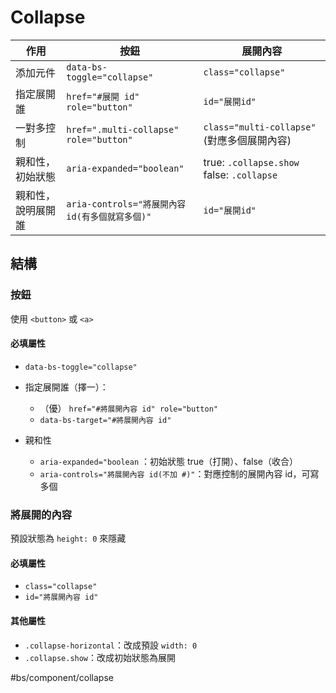 # Collapse

| 作用               | 按鈕                                            | 展開內容                                        |
| ------------------ | ----------------------------------------------- | ----------------------------------------------- |
| 添加元件           | `data-bs-toggle="collapse"`                     | `class="collapse"`                              |
| 指定展開誰         | `href="#展開 id" role="button"`                 | `id="展開id"`                                   |
| 一對多控制         | `href=".multi-collapse"  role="button"`         | `class="multi-collapse"`(對應多個展開內容)      |
| 親和性，初始狀態   | `aria-expanded="boolean"`                       | true: `.collapse.show` <br/> false: `.collapse` |
| 親和性，說明展開誰 | `aria-controls="將展開內容 id(有多個就寫多個)"` | `id="展開id"`                                   |

## 結構
### 按鈕
使用 `<button>` 或 `<a>`

#### 必填屬性
- `data-bs-toggle="collapse"`
  
- 指定展開誰（擇一）：
	- （優） `href="#將展開內容 id" role="button"`
	- `data-bs-target="#將展開內容 id"` 

- 親和性
   - `aria-expanded="boolean` ：初始狀態 true（打開）、false（收合）
   - `aria-controls="將展開內容 id(不加 #)"`：對應控制的展開內容 id，可寫多個

### 將展開的內容
預設狀態為 `height: 0` 來隱藏

#### 必填屬性
- `class="collapse"`
- `id="將展開內容 id"`

#### 其他屬性
- `.collapse-horizontal`：改成預設 `width: 0`
- `.collapse.show`：改成初始狀態為展開




#bs/component/collapse